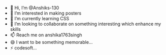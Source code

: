 - 👋 Hi, I’m @Anshiks-130
- 👀 I’m interested in making posters
- 🌱 I’m currently learning CSS
- 💞️ I’m looking to collaborate on something interesting which enhance my skills
- 📫  Reach me on anshika1763singh
- 😄 I want to be something memorable...
- ⚡ codesoft...

<!---
